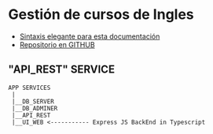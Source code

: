 # Gestión de cursos de Ingles
- [Sintaxis elegante para esta documentación](https://docs.github.com/es/github/writing-on-github/getting-started-with-writing-and-formatting-on-github/basic-writing-and-formatting-syntax)
- [Repositorio en GITHUB](https://github.com/sergioarieljuarez/rrhh-pp3-2022)

## "API_REST" SERVICE

```
APP SERVICES
 |
 |__DB_SERVER
 |__DB_ADMINER
 |__API_REST
 |__UI_WEB <----------- Express JS BackEnd in Typescript
```
